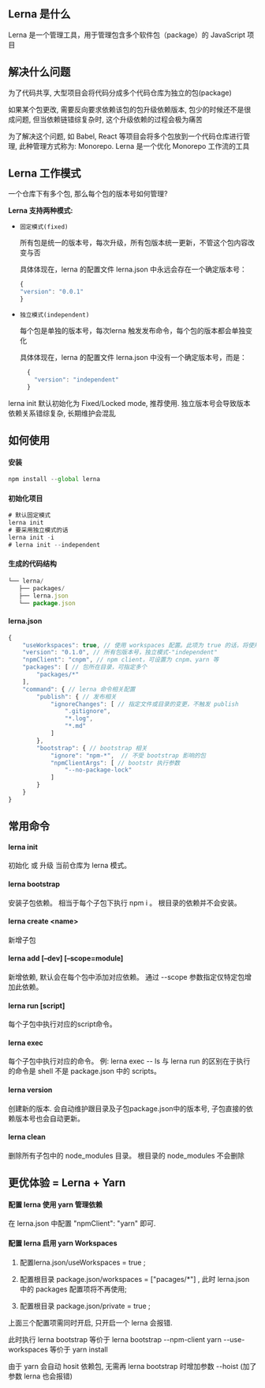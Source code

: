 ## Lerna 是什么

Lerna 是一个管理工具，用于管理包含多个软件包（package）的 JavaScript 项目

## 解决什么问题

为了代码共享, 大型项目会将代码分成多个代码仓库为独立的包(package)

如果某个包更改, 需要反向要求依赖该包的包升级依赖版本, 包少的时候还不是很成问题, 但当依赖链错综复杂时, 这个升级依赖的过程会极为痛苦

为了解决这个问题, 如 Babel, React 等项目会将多个包放到一个代码仓库进行管理, 此种管理方式称为: Monorepo. Lerna 是一个优化 Monorepo 工作流的工具

## Lerna 工作模式

一个仓库下有多个包, 那么每个包的版本号如何管理?

**Lerna 支持两种模式:** 

* ``固定模式(fixed)``

  所有包是统一的版本号，每次升级，所有包版本统一更新，不管这个包内容改变与否

  具体体现在，lerna 的配置文件 lerna.json 中永远会存在一个确定版本号：

  ```js
  {
  "version": "0.0.1"
  }
  ```
* ``独立模式(independent)``

    每个包是单独的版本号，每次lerna 触发发布命令，每个包的版本都会单独变化

  具体体现在，lerna 的配置文件 lerna.json 中没有一个确定版本号，而是：

  ```js
    {
      "version": "independent"
    }
  ```

lerna init 默认初始化为 Fixed/Locked mode, 推荐使用. 独立版本号会导致版本依赖关系错综复杂, 长期维护会混乱

## 如何使用

#### 安装

```js
npm install --global lerna
```

#### 初始化项目

```js
# 默认固定模式
lerna init 
# 要采用独立模式的话
lerna init -i
# lerna init --independent
```

#### 生成的代码结构

```js
└── lerna/
   ├── packages/
   ├── lerna.json
   └── package.json
```

#### lerna.json

```js
{
    "useWorkspaces": true, // 使用 workspaces 配置。此项为 true 的话，将使用 package.json 的 "workspaces"，下面的 "packages" 字段将不生效
    "version": "0.1.0", // 所有包版本号，独立模式-"independent"
    "npmClient": "cnpm", // npm client，可设置为 cnpm、yarn 等
    "packages": [ // 包所在目录，可指定多个
        "packages/*"
    ],
    "command": { // lerna 命令相关配置
        "publish": { // 发布相关
            "ignoreChanges": [ // 指定文件或目录的变更，不触发 publish
                ".gitignore",
                "*.log",
                "*.md"
            ]
        },
        "bootstrap": { // bootstrap 相关
            "ignore": "npm-*",  // 不受 bootstrap 影响的包
            "npmClientArgs": [ // bootstr 执行参数
                "--no-package-lock"
            ]
        }
    }
}
```

## 常用命令

#### lerna init

初始化 或 升级 当前仓库为 lerna 模式。

#### lerna bootstrap

安装子包依赖。 相当于每个子包下执行 npm i 。 根目录的依赖并不会安装。

#### lerna create \<name>

新增子包

#### lerna add <package> [–dev] [–scope=module]

新增依赖, 默认会在每个包中添加对应依赖。 通过 --scope 参数指定仅特定包增加此依赖。

#### lerna run [script]

每个子包中执行对应的script命令。

#### lerna exec

每个子包中执行对应的命令。 例: lerna exec -- ls  与 lerna run 的区别在于执行的命令是 shell 不是 package.json 中的 scripts。

#### lerna version

创建新的版本. 会自动维护跟目录及子包package.json中的版本号, 子包直接的依赖版本号也会自动更新。

#### lerna clean

删除所有子包中的 node_modules 目录。 根目录的 node_modules 不会删除

## 更优体验 = Lerna + Yarn

#### 配置 lerna 使用 yarn 管理依赖

在 lerna.json 中配置 "npmClient": "yarn" 即可.

#### 配置 lerna 启用 yarn Workspaces

1. 配置lerna.json/useWorkspaces = true ;

2. 配置根目录 package.json/workspaces = ["pacages/*"] , 此时 lerna.json 中的 packages 配置项将不再使用;

3. 配置根目录 package.json/private = true ;

上面三个配置项需同时开启, 只开启一个 lerna 会报错.

此时执行 lerna bootstrap 等价于 lerna bootstrap --npm-client yarn --use-workspaces 等价于 yarn install 

由于 yarn 会自动 hosit 依赖包, 无需再 lerna bootstrap 时增加参数 --hoist (加了参数 lerna 也会报错)